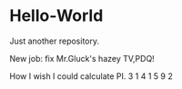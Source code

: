 # Hello-World
Just another repository.

New job: fix Mr.Gluck's hazey TV,PDQ!

How I wish I could calculate PI.
3   1   4   1   5   9          2